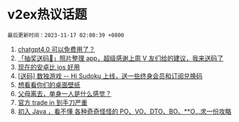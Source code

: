 # v2ex热议话题

`最后更新时间：2023-11-17 02:08:39 +0800`

1. [chatgpt4.0 可以免费用了？](https://www.v2ex.com/t/992441)
1. [「抽奖送码🎁」照片整理 app，超级感谢上周 V 友们给的建议，我来送码了](https://www.v2ex.com/t/992356)
1. [现在的安卓比 ios 好用](https://www.v2ex.com/t/992320)
1. [[送码] 数独游戏 -- Hi Sudoku 上线，送一些终身会员和订阅兑换码](https://www.v2ex.com/t/992373)
1. [想看看你们的桌面壁纸](https://www.v2ex.com/t/992334)
1. [父母离去，单身一人是什么感觉？](https://www.v2ex.com/t/992342)
1. [官方 trade in 到手刀严重](https://www.v2ex.com/t/992388)
1. [初入 Java ，看不懂 各种奇奇怪怪的 PO、VO、DTO、BO、**O…求一份攻略](https://www.v2ex.com/t/992296)

